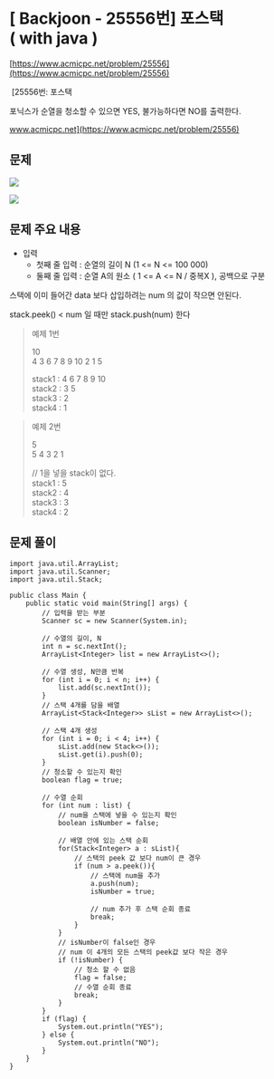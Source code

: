 # \[ Backjoon - 25556번\] 포스택 ( with java )

[https://www.acmicpc.net/problem/25556](https://www.acmicpc.net/problem/25556)

 [25556번: 포스택

포닉스가 순열을 청소할 수 있으면 YES, 불가능하다면 NO를 출력한다.

www.acmicpc.net](https://www.acmicpc.net/problem/25556)

## 문제

![](https://i.imgur.com/6Sz70xo.png)

![](https://i.imgur.com/tsGSt9d.png)

## 문제 주요 내용
- 입력
	-  첫째 줄 입력 :  순열의 길이 N (1 <= N <= 100 000)
	-  둘째 줄 입력 : 순열 A의 원소 ( 1 <= A  <= N / 중복X ), 공백으로 구분


스택에 이미 들어간 data 보다 삽입하려는 num 의 값이 작으면 안된다.

stack.peek() < num 일 때만 stack.push(num) 한다

> 예제 1번  
>   
> 10  
> 4 3 6 7 8 9 10 2 1 5   
>   
> stack1 : 4 6 7 8 9 10  
> stack2 : 3 5  
> stack3 : 2   
> stack4 : 1

>   
> 예제 2번  
>   
> 5  
> 5 4 3 2 1   
>   
> // 1을 넣을 stack이 없다.  
> stack1 : 5   
> stack2 : 4  
> stack3 : 3  
> stack4 : 2

## 문제 풀이

```
import java.util.ArrayList;  
import java.util.Scanner;  
import java.util.Stack;  
  
public class Main {  
    public static void main(String[] args) {  
        // 입력을 받는 부분  
        Scanner sc = new Scanner(System.in);  
          
        // 수열의 길이, N  
        int n = sc.nextInt();  
        ArrayList<Integer> list = new ArrayList<>();  
          
        // 수열 생성, N만큼 반복  
        for (int i = 0; i < n; i++) {  
            list.add(sc.nextInt());  
        }  
        // 스택 4개를 담을 배열  
        ArrayList<Stack<Integer>> sList = new ArrayList<>();  
          
        // 스택 4개 생성  
        for (int i = 0; i < 4; i++) {  
            sList.add(new Stack<>());  
            sList.get(i).push(0);  
        }  
        // 청소할 수 있는지 확인  
        boolean flag = true;  
          
        // 수열 순회  
        for (int num : list) {  
            // num을 스택에 넣을 수 있는지 확인  
            boolean isNumber = false;  
              
            // 배열 안에 있는 스택 순회  
            for(Stack<Integer> a : sList){  
                // 스택의 peek 값 보다 num이 큰 경우  
                if (num > a.peek()){  
                    // 스택에 num을 추가  
                    a.push(num);  
                    isNumber = true;  
                      
                    // num 추가 후 스택 순회 종료  
                    break;  
                }  
            }  
            // isNumber이 false인 경우  
            // num 이 4개의 모든 스택의 peek값 보다 작은 경우  
            if (!isNumber) {  
                // 청소 할 수 없음  
                flag = false;  
                // 수열 순회 종료  
                break;  
            }  
        }  
        if (flag) {  
            System.out.println("YES");  
        } else {  
            System.out.println("NO");  
        }  
    }  
}
```